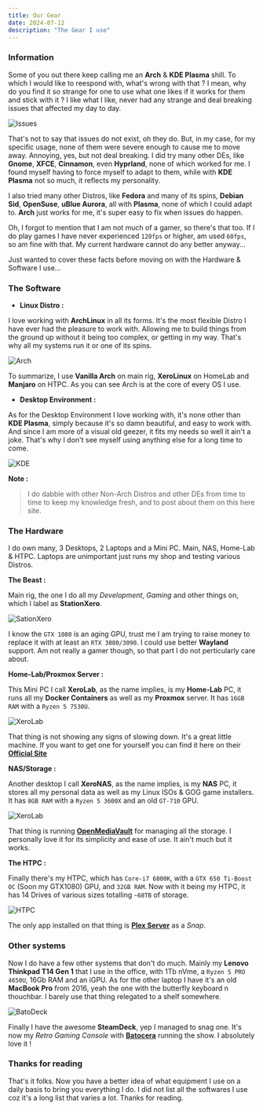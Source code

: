 ```yaml
---
title: Our Gear
date: 2024-07-12
description: "The Gear I use"
---
```

### Information

Some of you out there keep calling me an **Arch** & **KDE Plasma** shill. To which I would like to reespond with, what's wrong with that ? I mean, why do you find it so strange for one to use what one likes if it works for them and stick with it ? I like what I like, never had any strange and deal breaking issues that affected my day to day.

![Issues](https://i.imgur.com/6L7eG23.jpeg)

That's not to say that issues do not exist, oh they do. But, in my case, for my specific usage, none of them were severe enough to cause me to move away. Annoying, yes, but not deal breaking. I did try many other DEs, like **Gnome**, **XFCE**, **Cinnamon**, even **Hyprland**, none of which worked for me. I found myself having to force myself to adapt to them, while with **KDE Plasma** not so much, it reflects my personality.

I also tried many other Distros, like **Fedora** and many of its spins, **Debian Sid**, **OpenSuse**, **uBlue Aurora**, all with **Plasma**, none of which I could adapt to. **Arch** just works for me, it's super easy to fix when issues do happen.

Oh, I forgot to mention that I am not much of a gamer, so there's that too. If I do play games I have never experienced `120fps` or higher, am used `60fps`, so am fine with that. My current hardware cannot do any better anyway...

Just wanted to cover these facts before moving on with the Hardware & Software I use...

### The Software

- **Linux Distro :**

I love working with **ArchLinux** in all its forms. It's the most flexible Distro I have ever had the pleasure to work with. Allowing me to build things from the ground up without it being too complex, or getting in my way. That's why all my systems run it or one of its spins.

![Arch](https://i.imgur.com/QKCvQ7e.png)

To summarize, I use **Vanilla Arch** on main rig, **XeroLinux** on HomeLab and **Manjaro** on HTPC. As you can see Arch is at the core of every OS I use.

- **Desktop Environment :**

As for the Desktop Environment I love working with, it's none other than **KDE Plasma**, simply because it's so damn beautiful, and easy to work with. And since I am more of a visual old geezer, it fits my needs so well it ain't a joke. That's why I don't see myself using anything else for a long time to come.

![KDE](https://i.imgur.com/i1wPNvb.png)

**Note :**

> I do dabble with other Non-Arch Distros and other DEs from time to time to keep my knowledge fresh, and to post about them on this here site.

### The Hardware

I do own many, 3 Desktops, 2 Laptops and a Mini PC. Main, NAS, Home-Lab & HTPC. Laptops are unimportant just runs my shop and testing various Distros.

**The Beast :**

Main rig, the one I do all my *Development*, *Gaming* and other things on, which I label as **StationXero**.

![SationXero](https://i.imgur.com/oB2MDEv.png)

I know the `GTX 1080` is an aging GPU, trust me I am trying to raise money to replace it with at least an `RTX 3080/3090`. I could use better **Wayland** support. Am not really a gamer though, so that part I do not perticularly care about.

**Home-Lab/Proxmox Server :**

This Mini PC I call **XeroLab**, as the name implies, is my **Home-Lab** PC, it runs all my **Docker Containers** as well as my **Proxmox** server. It has `16GB RAM` with a `Ryzen 5 7530U`.

![XeroLab](https://i.imgur.com/kmw2Heg.png)

That thing is not showing any signs of slowing down. It's a great little machine. If you want to get one for yourself you can find it here on their [**Official Site**](https://genmachine.tech/products/ren7000-7530u?variant=45301439693085)

**NAS/Storage :**

Another desktop I call **XeroNAS**, as the name implies, is my **NAS** PC, it stores all my personal data as well as my Linux ISOs & GOG game installers. It has `8GB RAM` with a `Ryzen 5 3600X` and an old `GT-710` GPU.

![XeroLab](https://i.imgur.com/Lwr2xgR.jpeg)

That thing is running [**OpenMediaVault**](https://www.openmediavault.org) for managing all the storage. I personally love it for its simplicity and ease of use. It ain't much but it works.

**The HTPC :**

Finally there's my HTPC, which has `Core-i7 6800K`, with a `GTX 650 Ti-Boost OC` (Soon my GTX1080) GPU, and `32GB RAM`. Now with it being my HTPC, it has 14 Drives of various sizes totalling `~68TB` of storage.

![HTPC](https://i.imgur.com/HDlPIZi.jpeg)

The only app installed on that thing is [**Plex Server**](https://plex.tv) as a *Snap*.

### Other systems

Now I do have a few other systems that don't do much. Mainly my **Lenovo Thinkpad T14 Gen 1** that I use in the office, with 1Tb nVme, a `Ryzen 5 PRO 4650U`, 16Gb RAM and an iGPU. As for the other laptop I have it's an old **MacBook Pro** from 2016, yeah the one with the butterfly keyboard n thouchbar. I barely use that thing relegated to a shelf somewhere.

![BatoDeck](https://i.imgur.com/3DBBhza.png)

Finally I have the awesome **SteamDeck**, yep I managed to snag one. It's now my *Retro Gaming Console* with [**Batocera**](https://xerolinux.xyz/posts/retro-deck/)  running the show. I absolutely love it !

### Thanks for reading

That's it folks. Now you have a better idea of what equipment I use on a daily basis to bring you everything I do. I did not list all the softwares I use coz it's a long list that varies a lot. Thanks for reading.
